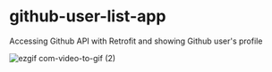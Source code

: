 # github-user-list-app
Accessing Github API with Retrofit and showing Github user's profile

![ezgif com-video-to-gif (2)](https://github.com/ReyhanHerdi/github-user-list-app/assets/90316516/65a7d767-70b8-455a-b7aa-f4191439027c)


